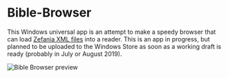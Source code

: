 # Bible-Browser
This Windows universal app is an attempt to make a speedy browser that can load [Zefania XML files](https://sourceforge.net/projects/zefania-sharp/files/) into a reader. This is an app in progress, but planned to be uploaded to the Windows Store as soon as a working draft is ready (probably in July or August 2019).

![Bible Browser preview](https://i.pinimg.com/originals/f4/5a/a8/f45aa8725283ff4bf60483ae9f100cba.jpg)
